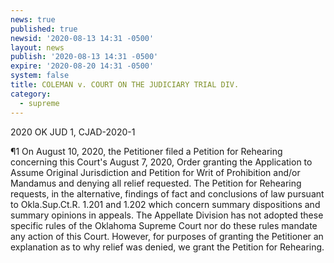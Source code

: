 ```yaml
---
news: true
published: true
newsid: '2020-08-13 14:31 -0500'
layout: news
publish: '2020-08-13 14:31 -0500'
expire: '2020-08-20 14:31 -0500'
system: false
title: COLEMAN v. COURT ON THE JUDICIARY TRIAL DIV.
category:
  - supreme
---
```

2020 OK JUD 1, CJAD-2020-1

¶1 On August 10, 2020, the Petitioner filed a Petition for Rehearing concerning this Court's August 7, 2020, Order granting the Application to Assume Original Jurisdiction and Petition for Writ of Prohibition and/or Mandamus and denying all relief requested. The Petition for Rehearing requests, in the alternative, findings of fact and conclusions of law pursuant to Okla.Sup.Ct.R. 1.201 and 1.202 which concern summary dispositions and summary opinions in appeals. The Appellate Division has not adopted these specific rules of the Oklahoma Supreme Court nor do these rules mandate any action of this Court. However, for purposes of granting the Petitioner an explanation as to why relief was denied, we grant the Petition for Rehearing.